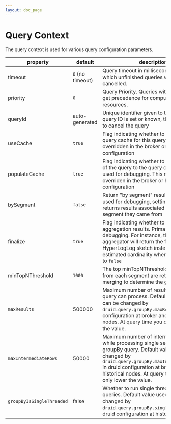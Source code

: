 ```yaml
---
layout: doc_page
---
```


Query Context
=============

The query context is used for various query configuration parameters.

|property         |default              | description          |
|-----------------|---------------------|----------------------|
|timeout          | `0` (no timeout)    | Query timeout in milliseconds, beyond which unfinished queries will be cancelled. |
|priority         | `0`                 | Query Priority. Queries with higher priority get precedence for computational resources.|
|queryId          | auto-generated      | Unique identifier given to this query. If a query ID is set or known, this can be used to cancel the query |
|useCache         | `true`              | Flag indicating whether to leverage the query cache for this query. This may be overridden in the broker or historical node configuration |
|populateCache    | `true`              | Flag indicating whether to save the results of the query to the query cache. Primarily used for debugging. This may be overriden in the broker or historical node configuration |
|bySegment        | `false`             | Return "by segment" results. Primarily used for debugging, setting it to `true` returns results associated with the data segment they came from |
|finalize         | `true`              | Flag indicating whether to "finalize" aggregation results. Primarily used for debugging. For instance, the `hyperUnique` aggregator will return the full HyperLogLog sketch instead of the estimated cardinality when this flag is set to `false` |
|minTopNThreshold | `1000`              | The top minTopNThreshold local results from each segment are returned for merging to determine the global topN. |
|`maxResults`|500000|Maximum number of results groupBy query can process. Default value used can be changed by `druid.query.groupBy.maxResults` in druid configuration at broker and historical nodes. At query time you can only lower the value.|
|`maxIntermediateRows`|50000|Maximum number of intermediate rows while processing single segment for groupBy query. Default value used can be changed by `druid.query.groupBy.maxIntermediateRows` in druid configuration at broker and historical nodes. At query time you can only lower the value.|
|`groupByIsSingleThreaded`|false|Whether to run single threaded group By queries. Default value used can be changed by `druid.query.groupBy.singleThreaded` in druid configuration at historical nodes.|


